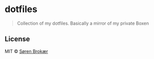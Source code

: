 # dotfiles

> Collection of my dotfiles. Basically a mirror of my private Boxen 

## License

MIT © [Søren Brokær](http://srn.io)
